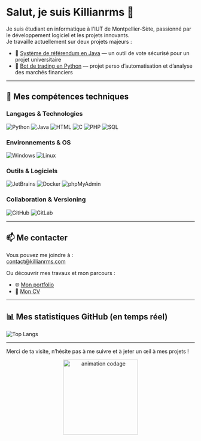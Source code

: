 # Salut, je suis **Killianrms** 👋

Je suis étudiant en informatique à l'IUT de Montpellier-Sète, passionné par le développement logiciel et les projets innovants.  
Je travaille actuellement sur deux projets majeurs :  

- 🔭 [Système de référendum en Java](https://github.com/killianrms/referendum) — un outil de vote sécurisé pour un projet universitaire  
- 🤖 [Bot de trading en Python](https://github.com/killianrms/prototype_trader_bot) — projet perso d’automatisation et d’analyse des marchés financiers  

---

## 🚀 Mes compétences techniques

### Langages & Technologies
<p align="left">
  <img src="https://img.shields.io/badge/Python-14354C?style=for-the-badge&logo=python&logoColor=white" alt="Python" />
  <img src="https://img.shields.io/badge/Java-ED8B00?style=for-the-badge&logo=java&logoColor=white" alt="Java" />
  <img src="https://img.shields.io/badge/HTML5-E34F26?style=for-the-badge&logo=html5&logoColor=white" alt="HTML" />
  <img src="https://img.shields.io/badge/C-00599C?style=for-the-badge&logo=c&logoColor=white" alt="C" />
  <img src="https://img.shields.io/badge/PHP-777BB4?style=for-the-badge&logo=php&logoColor=white" alt="PHP" />
  <img src="https://img.shields.io/badge/SQL-4479A1?style=for-the-badge&logo=postgresql&logoColor=white" alt="SQL" />
</p>

### Environnements & OS
<p align="left">
  <img src="https://img.shields.io/badge/Windows-0078D6?style=for-the-badge&logo=windows&logoColor=white" alt="Windows" />
  <img src="https://img.shields.io/badge/Linux-A81D33?style=for-the-badge&logo=linux&logoColor=white" alt="Linux" />
</p>

### Outils & Logiciels
<p align="left">
  <img src="https://img.shields.io/badge/JetBrains-000000?style=for-the-badge&logo=jetbrains&logoColor=white" alt="JetBrains" />
  <img src="https://img.shields.io/badge/Docker-2496ED?style=for-the-badge&logo=docker&logoColor=white" alt="Docker" />
  <img src="https://img.shields.io/badge/phpMyAdmin-6C78AF?style=for-the-badge&logo=phpmyadmin&logoColor=white" alt="phpMyAdmin" />
</p>

### Collaboration & Versioning
<p align="left">
  <img src="https://img.shields.io/badge/GitHub-181717?style=for-the-badge&logo=github&logoColor=white" alt="GitHub" />
  <img src="https://img.shields.io/badge/GitLab-FC6D26?style=for-the-badge&logo=gitlab&logoColor=white" alt="GitLab" />
</p>

---

## 📫 Me contacter

Vous pouvez me joindre à :  
[contact@killianrms.com](mailto:contact@killianrms.com)  

Ou découvrir mes travaux et mon parcours :  
- 🌐 [Mon portfolio](https://killianrms.com)  
- 📄 [Mon CV](https://killianrms.com/cv.pdf)  

---

## 📊 Mes statistiques GitHub (en temps réel)

![Top Langs](https://github-readme-stats.vercel.app/api/top-langs/?username=killianrms&layout=compact&theme=dark)

---

Merci de ta visite, n’hésite pas à me suivre et à jeter un œil à mes projets !  

<p align="center">
  <img src="https://media.giphy.com/media/l0MYt5jPR6QX5pnqM/giphy.gif" alt="animation codage" width="200"/>
</p>
